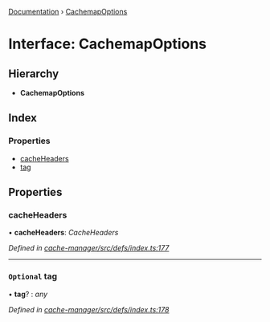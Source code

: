 [Documentation](../README.md) › [CachemapOptions](cachemapoptions.md)

# Interface: CachemapOptions

## Hierarchy

* **CachemapOptions**

## Index

### Properties

* [cacheHeaders](cachemapoptions.md#cacheheaders)
* [tag](cachemapoptions.md#optional-tag)

## Properties

###  cacheHeaders

• **cacheHeaders**: *CacheHeaders*

*Defined in [cache-manager/src/defs/index.ts:177](https://github.com/badbatch/graphql-box/blob/5db63dc/packages/cache-manager/src/defs/index.ts#L177)*

___

### `Optional` tag

• **tag**? : *any*

*Defined in [cache-manager/src/defs/index.ts:178](https://github.com/badbatch/graphql-box/blob/5db63dc/packages/cache-manager/src/defs/index.ts#L178)*
